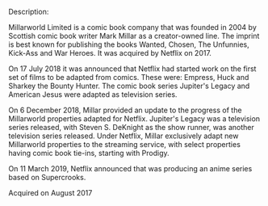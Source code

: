 Description:

Millarworld Limited is a comic book company that was founded in 2004 by Scottish comic book writer Mark Millar as a creator-owned line. The imprint is best known for publishing the books Wanted, Chosen, The Unfunnies, Kick-Ass and War Heroes. It was acquired by Netflix on 2017.

On 17 July 2018 it was announced that Netflix had started work on the first set of films to be adapted from comics. These were: Empress, Huck and Sharkey the Bounty Hunter. The comic book series Jupiter's Legacy and American Jesus were adapted as television series.

On 6 December 2018, Millar provided an update to the progress of the Millarworld properties adapted for Netflix. Jupiter's Legacy was a television series released, with Steven S. DeKnight as the show runner, was another television series released. Under Netflix, Millar exclusively adapt new Millarworld properties to the streaming service, with select properties having comic book tie-ins, starting with Prodigy.

On 11 March 2019, Netflix announced that was producing an anime series based on Supercrooks.

Acquired on August 2017
